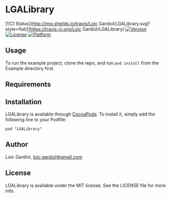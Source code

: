 # LGALibrary

[![CI Status](http://img.shields.io/travis/Loic Gardiol/LGALibrary.svg?style=flat)](https://travis-ci.org/Loic Gardiol/LGALibrary)
[![Version](https://img.shields.io/cocoapods/v/LGALibrary.svg?style=flat)](http://cocoadocs.org/docsets/LGALibrary)
[![License](https://img.shields.io/cocoapods/l/LGALibrary.svg?style=flat)](http://cocoadocs.org/docsets/LGALibrary)
[![Platform](https://img.shields.io/cocoapods/p/LGALibrary.svg?style=flat)](http://cocoadocs.org/docsets/LGALibrary)

## Usage

To run the example project, clone the repo, and run `pod install` from the Example directory first.

## Requirements

## Installation

LGALibrary is available through [CocoaPods](http://cocoapods.org). To install
it, simply add the following line to your Podfile:

    pod "LGALibrary"

## Author

Loic Gardiol, loic.gardiol@gmail.com

## License

LGALibrary is available under the MIT license. See the LICENSE file for more info.

